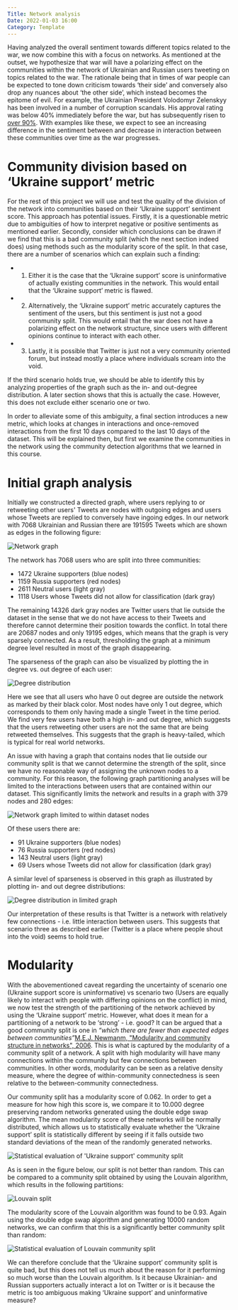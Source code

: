 ```yaml
---
Title: Network analysis
Date: 2022-01-03 16:00
Category: Template
---
```


Having analyzed the overall sentiment towards different topics related to the war, we now 
combine this with a focus on networks. As mentioned at the outset, we hypothesize that war will have a polarizing effect on the communities within the network of Ukrainian and Russian users tweeting on topics related to the war. The rationale being that in times of war people can be expected to tone down criticism towards ‘their side’ and conversely also drop any nuances about ‘the other side’, which instead becomes the epitome of evil. For example, the Ukrainian President Volodomyr Zelenskyy has been involved in a number of corruption scandals. His approval rating was below 40% immediately before the war, but has subsequently risen to [over 90%](https://www.reddit.com/r/ukraine/comments/t2ufsn/ukrainian_president_zelenskyy_is_having_90/). With examples like these, we expect to see an increasing difference in the sentiment between and decrease in interaction between these communities over time as the war progresses.  

# Community division based on ‘Ukraine support’ metric

For the rest of this project we will use and test the quality of the division of the network into communities based on their ‘Ukraine support’ sentiment score. This approach has potential issues. Firstly, it is a questionable metric due to ambiguities of how to interpret negative or positive sentiments as mentioned earlier. Secondly, consider which conclusions can be drawn if we find that this is a bad community split (which the next section indeed does) using methods such as the modularity score of the split. In that case, there are a number of scenarios which can explain such a finding:

- 1) Either it is the case that the ‘Ukraine support’ score is uninformative of actually existing communities in the network. This would entail that the ‘Ukraine support’ metric is flawed.
- 2) Alternatively, the ‘Ukraine support’ metric accurately captures the sentiment of the users, but this sentiment is just not a good community split. This would entail that the war does not have a polarizing effect on the network structure, since users with different opinions continue to interact with each other.
- 3) Lastly, it is possible that Twitter is just not a very community oriented forum, but instead mostly a place where individuals scream into the void. 

If the third scenario holds true, we should be able to identify this by analyzing properties of the graph such as the in- and out-degree distribution. A later section shows that this is actually the case. However, this does not exclude either scenario one or two. 

In order to alleviate some of this ambiguity, a final section introduces a new metric, which looks at changes in interactions and once-removed interactions from the first 10 days compared to the last 10 days of the dataset. This will be explained then, but first we examine the communities in the network using the community detection algorithms that we learned in this course.

# Initial graph analysis

Initially we constructed a directed graph, where users replying to or retweeting other users' Tweets are nodes with outgoing edges and users whose Tweets are replied to conversely have ingoing edges. In our network with 7068 Ukrainian and Russian there are 191595 Tweets which are shown as edges in the following figure:

![Network graph]({static}/images/largegraph.png)

The network has 7068 users who are split into three communities:

- 1472 Ukraine supporters (blue nodes)
- 1159 Russia supporters (red nodes)
- 2611 Neutral users (light gray)
- 1118 Users whose Tweets did not allow for classification (dark gray)

The remaining 14326 dark gray nodes are Twitter users that lie outside the dataset in the sense that we do not have access to their Tweets and therefore cannot determine their position towards the conflict. In total there are 20687 nodes and only 19195 edges, which means that the graph is very sparsely connected. As a result, thresholding the graph at a minimum degree level resulted in most of the graph disappearing. 

The sparseness of the graph can also be visualized by plotting the in degree vs. out degree of each user:

![Degree distribution]({static}/images/degree_big.png)

Here we see that all users who have 0 out degree are outside the network as marked by their black color. Most nodes have only 1 out degree, which corresponds to them only having made a single Tweet in the time period. We find very few users have both a high in- and out degree, which suggests that the users retweeting other users are not the same that are being retweeted themselves. This suggests that the graph is heavy-tailed, which is typical for real world networks. 

An issue with having a graph that contains nodes that lie outside our community split is that we cannot determine the strength of the split, since we have no reasonable way of assigning the unknown nodes to a community. For this reason, the following graph partitioning analyses will be limited to the interactions between users that are contained within our dataset. This significantly limits the network and results in a graph with 379 nodes and 280 edges:

![Network graph limited to within dataset nodes]({static}/images/degree_big.png)

Of these users there are:
- 91 Ukraine supporters (blue nodes)
- 76 Russia supporters (red nodes)
- 143 Neutral users (light gray)
- 69 Users whose Tweets did not allow for classification (dark gray)

A similar level of sparseness is observed in this graph as illustrated by plotting in- and out degree distributions:

![Degree distribution in limited graph]({static}/images/degree_small.png)

Our interpretation of these results is that Twitter is a network with relatively few connections - i.e. little interaction between users. This suggests that scenario three as described earlier (Twitter is a place where people shout into the void) seems to hold true.  

# Modularity

With the abovementioned caveat regarding the uncertainty of scenario one (Ukraine support score is uninformative) vs scenario two (Users are equally likely to interact with people with differing opinions on the conflict)  in mind, we now test the strength of the partitioning of the network achieved by using the ‘Ukraine support’ metric. However, what does it mean for a partitioning of a network to be ‘strong’ - i.e. good? It can be argued that a good community split is one in *“which there are fewer than expected edges between communities”*[M.E.J. Newmanm, "Modularity and community structure in networks", 2006](https://www.pnas.org/doi/10.1073/pnas.0601602103).  This is what is captured by the modularity of a community split of a network. A split with high modularity will have many connections within the community but few connections between communities. In other words, modularity can be seen as a relative density measure, where the degree of within-community connectedness is seen relative to the between-community connectedness. 

Our community split has a modularity score of 0.062. In order to get a measure for how high this score is, we compare it to 10.000 degree preserving random networks generated using the double edge swap algorithm. The  mean modularity score of these networks will be normally distributed, which allows us to statistically evaluate whether the ‘Ukraine support’ split is statistically different by seeing if it falls outside two standard deviations of the mean of the randomly generated networks.

![Statistical evaluation of 'Ukraine support' community split]({static}/images/random_small_graph.png)

As is seen in the figure below, our split is not better than random. This can be compared to a community split obtained by using the Louvain algorithm, which results in the following partitions:


![Louvain split]({static}/images/louvain.png)

The modularity score of the Louvain algorithm was found to be 0.93. Again using the double edge swap algorithm and generating 10000 random networks, we can confirm that this is a significantly better community split than random: 

![Statistical evaluation of Louvain community split]({static}/images/random_lou_small.png)

We can therefore conclude that the ‘Ukraine support’ community split is quite bad, but this does not tell us much about the reason for it performing so much worse than the Louvain algorithm. Is it because Ukrainian- and Russian supporters actually interact a lot on Twitter or is it because the metric is too ambiguous making ‘Ukraine support’ and uninformative measure? 

